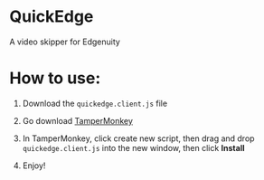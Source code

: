 # QuickEdge
A video skipper for Edgenuity


# How to use:

1. Download the `quickedge.client.js` file

2. Go download [TamperMonkey](https://chromewebstore.google.com/detail/tampermonkey/dhdgffkkebhmkfjojejmpbldmpobfkfo) 

3. In TamperMonkey, click create new script, then drag and drop `quickedge.client.js` into the new window, then click <strong>Install</strong>

4. Enjoy!
